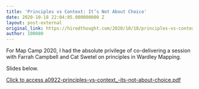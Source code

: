 ```yaml
---
title: 'Principles vs Context: It’s Not About Choice'
date: 2020-10-18 22:04:05.000000000 Z
layout: post-external
original_link: https://hiredthought.com/2020/10/18/principles-vs-context-its-not-about-choice/
author: 100080
---
```


For Map Camp 2020, I had the absolute privilege of co-delivering a session with Farrah Campbell and Cat Swetel on principles in Wardley Mapping.

Slides below.

[Click to access a0922-principles-vs-context\_-its-not-about-choice.pdf](https://hiredthought.files.wordpress.com/2022/05/a0922-principles-vs-context_-its-not-about-choice.pdf)
